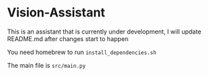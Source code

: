 # Vision-Assistant

This is an assistant that is currently under development,
I will update README.md after changes start to happen

You need homebrew to run `install_dependencies.sh`

The main file is `src/main.py`
